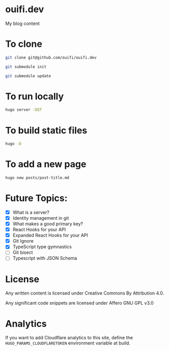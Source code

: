 # ouifi.dev
My blog content

# To clone

```bash
git clone git@github.com/ouifi/ouifi.dev

git submodule init

git submodule update
```

# To run locally

```bash
hugo server -DEF
```

# To build static files

```bash
hugo -D
```

# To add a new page

```bash
hugo new posts/post-title.md
```

# Future Topics:
- [X] What is a server?
- [X] Identity management in git
- [X] What makes a good primary key?
- [X] React Hooks for your API
- [X] Expanded React Hooks for your API
- [X] Git Ignore
- [X] TypeScript type gymnastics
- [ ] Git bisect
- [ ] Typescript with JSON Schema

# License

Any written content is licensed under Creative Commons By Attribution 4.0. 

Any significant code snippets are licensed under Affero GNU GPL v3.0

# Analytics

If you want to add Cloudflare analytics to this site, define the `HUGO_PARAMS_CLOUDFLARETOKEN` environment variable at build. 
